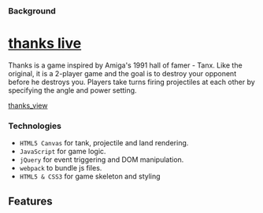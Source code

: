 ### Background

# [thanks live][live]

Thanks is a game inspired by Amiga's 1991 hall of famer - Tanx. Like the original, it is a 2-player game and the goal is to destroy your opponent before he destroys you. Players take turns firing projectiles
at each other by specifying the angle and power setting.

[thanks_view]

### Technologies
- `HTML5 Canvas` for tank, projectile and land rendering.
- `JavaScript` for game logic.
- `jQuery` for event triggering and DOM manipulation.
- `webpack` to bundle js files.
- `HTML5 & CSS3` for game skeleton and styling

## Features




[live]: http://wojnar48.github.io/thanks
[thanks_view]: docs/images/thanks_view.png

